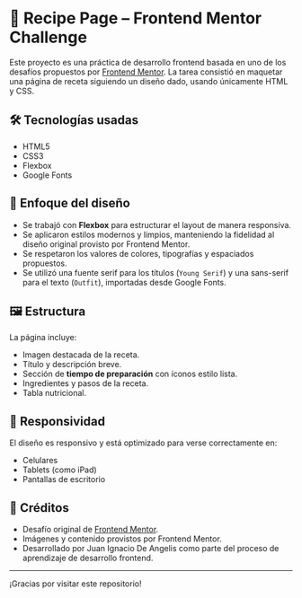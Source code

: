 
# 🍳 Recipe Page – Frontend Mentor Challenge

Este proyecto es una práctica de desarrollo frontend basada en uno de los desafíos propuestos por [Frontend Mentor](https://www.frontendmentor.io/). La tarea consistió en maquetar una página de receta siguiendo un diseño dado, usando únicamente HTML y CSS.

## 🛠 Tecnologías usadas

- HTML5
- CSS3
- Flexbox
- Google Fonts

## 📐 Enfoque del diseño

- Se trabajó con **Flexbox** para estructurar el layout de manera responsiva.
- Se aplicaron estilos modernos y limpios, manteniendo la fidelidad al diseño original provisto por Frontend Mentor.
- Se respetaron los valores de colores, tipografías y espaciados propuestos.
- Se utilizó una fuente serif para los títulos (`Young Serif`) y una sans-serif para el texto (`Outfit`), importadas desde Google Fonts.

## 🖼 Estructura

La página incluye:
- Imagen destacada de la receta.
- Título y descripción breve.
- Sección de **tiempo de preparación** con íconos estilo lista.
- Ingredientes y pasos de la receta.
- Tabla nutricional.

## 📱 Responsividad

El diseño es responsivo y está optimizado para verse correctamente en:
- Celulares
- Tablets (como iPad)
- Pantallas de escritorio


## 🔗 Créditos

- Desafío original de [Frontend Mentor](https://www.frontendmentor.io/challenges).
- Imágenes y contenido provistos por Frontend Mentor.
- Desarrollado por Juan Ignacio De Angelis como parte del proceso de aprendizaje de desarrollo frontend.

---

¡Gracias por visitar este repositorio!